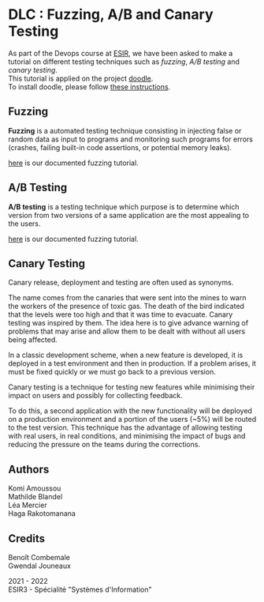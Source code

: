 # DLC : Fuzzing, A/B and Canary Testing

As part of the Devops course at [ESIR](https://esir.univ-rennes1.fr/), we have been asked to make a tutorial on different testing techniques such as *fuzzing*, *A/B testing* and *canary testing*. \
This tutorial is applied on the project [doodle](https://github.com/selabs-ur1/doodle). \
To install doodle, please follow [these instructions](https://github.com/selabs-ur1/doodle#readme).

## Fuzzing

**Fuzzing** is a automated testing technique consisting in injecting false or random data as input to programs and monitoring such programs for errors (crashes, failing built-in code assertions, or potential memory leaks).

[here](fuzz-tuto.md) is our documented fuzzing tutorial.

## A/B Testing

**A/B testing** is a testing technique which purpose is to determine which version from two versions of a same application are the most appealing to the users. 

[here](Readme_AB_Testing.md) is our documented fuzzing tutorial.

## Canary Testing

Canary release, deployment and testing are often used as synonyms. 

The name comes from the canaries that were sent into the mines to warn the workers of the presence of toxic gas. The death of the bird indicated that the levels were too high and that it was time to evacuate. Canary testing was inspired by them. The idea here is to give advance warning of problems that may arise and allow them to be dealt with without all users being affected.

In a classic development scheme, when a new feature is developed, it is deployed in a test environment and then in production. If a problem arises, it must be fixed quickly or we must go back to a previous version. 

Canary testing is a technique for testing new features while minimising their impact on users and possibly for collecting feedback.

To do this, a second application with the new functionality will be deployed on a production environment and a portion of the users (~5%) will be routed to the test version. This technique has the advantage of allowing testing with real users, in real conditions, and minimising the impact of bugs and reducing the pressure on the teams during the corrections.

## Authors

Komi Amoussou \
Mathilde Blandel \
Léa Mercier \
Haga Rakotomanana

## Credits

Benoît Combemale \
Gwendal Jouneaux 

2021 - 2022 \
ESIR3 - Spécialité "Systèmes d'Information"

